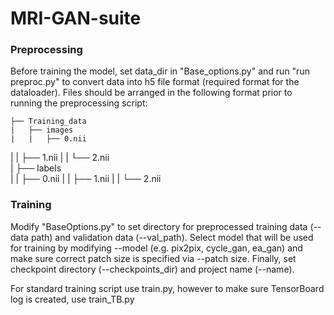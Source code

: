 # MRI-GAN-suite

### Preprocessing

Before training the model, set data_dir in "Base_options.py" and run "run preproc.py" to convert data into h5 file format (required format for the dataloader). Files should be arranged in the following format prior to running the preprocessing script:

	├── Training_data                   
	|   ├── images               
	|   |   ├── 0.nii 
  |   |   ├── 1.nii 
	|   |   └── 2.nii                   
	|   ├── labels                       
	|   |   ├── 0.nii 
  |   |   ├── 1.nii 
	|   |   └── 2.nii 

 ### Training

Modify "BaseOptions.py" to set directory for preprocessed training data (--data path) and validation data (--val_path). Select model that will be used for training by modifying --model (e.g. pix2pix, cycle_gan, ea_gan) and make sure correct patch size is specified via --patch size. Finally, set checkpoint directory (--checkpoints_dir) and project name (--name).

For standard training script use train.py, however to make sure TensorBoard log is created, use train_TB.py
    
